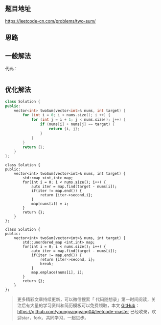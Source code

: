 ## 题目地址 
https://leetcode-cn.com/problems/two-sum/ 

## 思路 

## 一般解法 

代码：

```C++
```

## 优化解法 

```C++
class Solution {
public:
    vector<int> twoSum(vector<int>& nums, int target) {
        for (int i = 0; i < nums.size(); i ++) {
            for (int j = i + 1; j < nums.size(); j++) {
                if (nums[i] + nums[j] == target) {
                    return {i, j};
                }
            }
        }
        return {};
    }
};

```

```
class Solution {
public:
    vector<int> twoSum(vector<int>& nums, int target) {
        std::map <int,int> map;
        for(int i = 0; i < nums.size(); i++) {
            auto iter = map.find(target - nums[i]);
            if(iter != map.end()) {
                return {iter->second,i};
            }
            map[nums[i]] = i;
        }
        return {};
    }
};
```

```
class Solution {
public:
    vector<int> twoSum(vector<int>& nums, int target) {
        std::unordered_map <int,int> map;
        for(int i = 0; i < nums.size(); i++) {
            auto iter = map.find(target - nums[i]);
            if(iter != map.end()) {
                return {iter->second, i};
                break;
            }
            map.emplace(nums[i], i);
        }
        return {};
    }
};
```

> 更多精彩文章持续更新，可以微信搜索「 代码随想录」第一时间阅读，关注后有大量的学习资料和简历模板可以免费领取，本文  [GitHub](https://github.com/youngyangyang04/leetcode-master )：https://github.com/youngyangyang04/leetcode-master 已经收录，欢迎star，fork，共同学习，一起进步。
